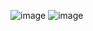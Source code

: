 ![image](https://user-images.githubusercontent.com/84765301/220972028-5c4fcfbe-0f73-459d-91d6-dea30f47d8e2.png)
![image](https://user-images.githubusercontent.com/84765301/220972062-da3d254d-88f5-45af-a213-cc2f34d0d84f.png)
